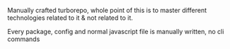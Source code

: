 Manually crafted turborepo, whole point of this is to master different technologies related to it & not related to it.

Every package, config and normal javascript file is manually written, no cli commands
